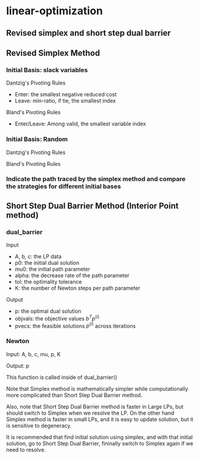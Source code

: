 # linear-optimization

## Revised simplex and short step dual barrier

## Revised Simplex Method

### Initial Basis: slack variables

Dantzig's Pivoting Rules

  - Enter: the smallest negative reduced cost
  - Leave: min-ratio, if tie, the smallest index

Bland's Pivoting Rules

  - Enter/Leave: Among valid, the smallest variable index

### Initial Basis: Random 

Dantzig's Pivoting Rules

Bland's Pivoting Rules

### Indicate the path traced by the simplex method and compare the strategies for different initial bases

## Short Step Dual Barrier Method (Interior Point method)
### dual_barrier
Input
  - A, b, c: the LP data
  - p0: the initial dual solution
  - mu0: the initial path parameter
  - alpha: the decrease rate of the path parameter
  - tol: the optimality tolerance
  - K: the number of Newton steps per path parameter

Output
  - p: the optimal dual solution
  - objvals: the objective values $b^Tp^{(i)}$
  - pvecs: the feasible solutions $p^{(i)}$ across iterations

### Newton
Input: A, b, c, mu, p, K

Output: p

This function is called inside of dual_barrier()


Note that Simplex method is mathematically simpler while computationally more complicated than Short Step Dual Barrier method. 

Also, note that Short Step Dual Barrier method is faster in Large LPs, but should switch to Simplex when we resolve the LP. 
On the other hand Simplex method is faster in small LPs, and it is easy to update solution, but it is sensitive to degeneracy. 

It is recommended that find initial solution using simplex, and with that initial solution, go to Short Step Dual Barrier, fininally switch to Simplex again if we need to resolve. 
